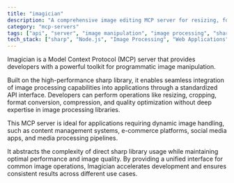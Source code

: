 ```yaml
---
title: "imagician"
description: "A comprehensive image editing MCP server for resizing, format conversion, cropping, compression, and more using sharp."
category: "mcp-servers"
tags: ["api", "server", "image manipulation", "image processing", "sharp", "media pipelines"]
tech_stack: ["sharp", "Node.js", "Image Processing", "Web Applications", "Media Pipelines"]
---
```


Imagician is a Model Context Protocol (MCP) server that provides developers with a powerful toolkit for programmatic image manipulation. 

Built on the high-performance sharp library, it enables seamless integration of image processing capabilities into applications through a standardized API interface. Developers can perform operations like resizing, cropping, format conversion, compression, and quality optimization without deep expertise in image processing libraries.

This MCP server is ideal for applications requiring dynamic image handling, such as content management systems, e-commerce platforms, social media apps, and media processing pipelines. 

It abstracts the complexity of direct sharp library usage while maintaining optimal performance and image quality. By providing a unified interface for common image operations, Imagician accelerates development and ensures consistent results across different use cases.